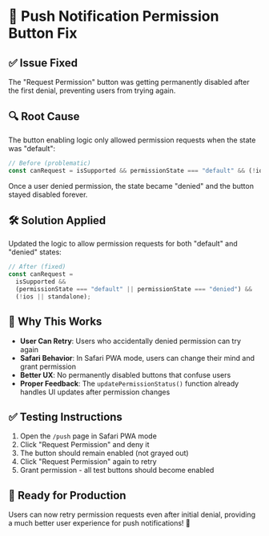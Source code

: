 # 🔧 Push Notification Permission Button Fix

## ✅ **Issue Fixed**

The "Request Permission" button was getting permanently disabled after the first denial, preventing users from trying again.

## 🔍 **Root Cause**

The button enabling logic only allowed permission requests when the state was "default":

```javascript
// Before (problematic)
const canRequest = isSupported && permissionState === "default" && (!ios || standalone);
```

Once a user denied permission, the state became "denied" and the button stayed disabled forever.

## 🛠 **Solution Applied**

Updated the logic to allow permission requests for both "default" and "denied" states:

```javascript
// After (fixed)
const canRequest =
  isSupported &&
  (permissionState === "default" || permissionState === "denied") &&
  (!ios || standalone);
```

## 🎯 **Why This Works**

- **User Can Retry**: Users who accidentally denied permission can try again
- **Safari Behavior**: In Safari PWA mode, users can change their mind and grant permission
- **Better UX**: No permanently disabled buttons that confuse users
- **Proper Feedback**: The `updatePermissionStatus()` function already handles UI updates after permission changes

## ✅ **Testing Instructions**

1. Open the `/push` page in Safari PWA mode
2. Click "Request Permission" and deny it
3. The button should remain enabled (not grayed out)
4. Click "Request Permission" again to retry
5. Grant permission - all test buttons should become enabled

## 🚀 **Ready for Production**

Users can now retry permission requests even after initial denial, providing a much better user experience for push notifications! 🎉
